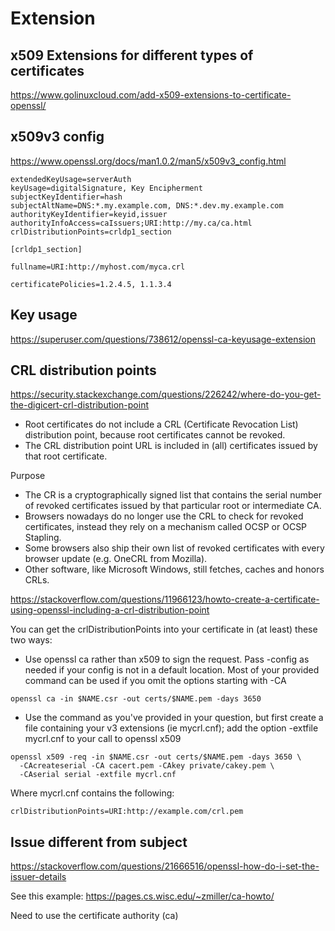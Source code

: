 # Extension

## x509 Extensions for different types of certificates
https://www.golinuxcloud.com/add-x509-extensions-to-certificate-openssl/

## x509v3 config
https://www.openssl.org/docs/man1.0.2/man5/x509v3_config.html
```
extendedKeyUsage=serverAuth
keyUsage=digitalSignature, Key Encipherment
subjectKeyIdentifier=hash
subjectAltName=DNS:*.my.example.com, DNS:*.dev.my.example.com
authorityKeyIdentifier=keyid,issuer
authorityInfoAccess=caIssuers;URI:http://my.ca/ca.html
crlDistributionPoints=crldp1_section

[crldp1_section]

fullname=URI:http://myhost.com/myca.crl

certificatePolicies=1.2.4.5, 1.1.3.4
```

## Key usage
https://superuser.com/questions/738612/openssl-ca-keyusage-extension

## CRL distribution points
https://security.stackexchange.com/questions/226242/where-do-you-get-the-digicert-crl-distribution-point
- Root certificates do not include a CRL (Certificate Revocation List) distribution point, because root certificates cannot be revoked.
- The CRL distribution point URL is included in (all) certificates issued by that root certificate.

Purpose
- The CR is a cryptographically signed list that contains the serial number of revoked certificates issued by that particular root or intermediate CA.
- Browsers nowadays do no longer use the CRL to check for revoked certificates, instead they rely on a mechanism called OCSP or OCSP Stapling.
- Some browsers also ship their own list of revoked certificates with every browser update (e.g. OneCRL from Mozilla).
- Other software, like Microsoft Windows, still fetches, caches and honors CRLs.

https://stackoverflow.com/questions/11966123/howto-create-a-certificate-using-openssl-including-a-crl-distribution-point

You can get the crlDistributionPoints into your certificate in (at least) these two ways:
- Use openssl ca rather than x509 to sign the request. Pass -config as needed if your config is not in a default location. Most of your provided command can be used if you omit the options starting with -CA
```
openssl ca -in $NAME.csr -out certs/$NAME.pem -days 3650
```
- Use the command as you've provided in your question, but first create a file containing your v3 extensions (ie mycrl.cnf); add the option -extfile mycrl.cnf to your call to openssl x509
```
openssl x509 -req -in $NAME.csr -out certs/$NAME.pem -days 3650 \
  -CAcreateserial -CA cacert.pem -CAkey private/cakey.pem \
  -CAserial serial -extfile mycrl.cnf
```
Where mycrl.cnf contains the following:
```
crlDistributionPoints=URI:http://example.com/crl.pem
```

## Issue different from subject
https://stackoverflow.com/questions/21666516/openssl-how-do-i-set-the-issuer-details

See this example: https://pages.cs.wisc.edu/~zmiller/ca-howto/

Need to use the certificate authority (ca)
